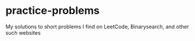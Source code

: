 # practice-problems
My solutions to short problems I find on LeetCode, Binarysearch, and other such websites
